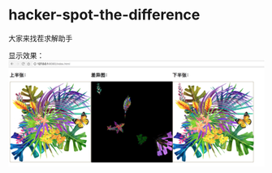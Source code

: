 # hacker-spot-the-difference
大家来找茬求解助手

显示效果：
![](https://raw.githubusercontent.com/LaplaceDemon/hacker-spot-the-difference/master/show.png)
